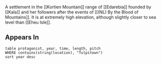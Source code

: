 A settlement in the [[Kortien Mountain]] range of [[Edarebia]] founded by [[Kala]] and her followers after the events of [[(NL) By the Blood of Mountains]]. It is at extremely high elevation, although slightly closer to sea level than [[Eheu Isle]]. 

## Appears In

```dataview
table protagonist, year, time, length, pitch
WHERE contains(string(location), "Tulpitown")
sort year desc
```
